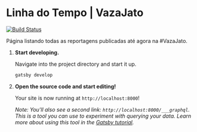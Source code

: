 # Linha do Tempo | VazaJato 

[![Build Status](https://travis-ci.com/daviferreira/vazajato.me.svg?branch=master)](https://travis-ci.com/daviferreira/vazajato.me)

Página listando todas as reportagens publicadas até agora na #VazaJato.

1.  **Start developing.**

    Navigate into the project directory and start it up.

    ```sh
    gatsby develop
    ```

1.  **Open the source code and start editing!**

    Your site is now running at `http://localhost:8000`!

    _Note: You'll also see a second link: _`http://localhost:8000/___graphql`_. This is a tool you can use to experiment with querying your data. Learn more about using this tool in the [Gatsby tutorial](https://www.gatsbyjs.org/tutorial/part-five/#introducing-graphiql)._
